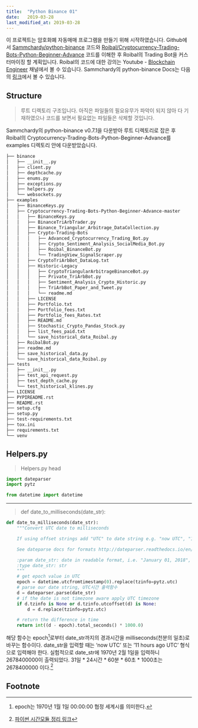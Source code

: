 ```yaml
---
title:  "Python Binance 01"
date:   2019-03-28
last_modified_at: 2019-03-28
---
```

이 프로젝트는 암호화폐 자동매매 프로그램을 만들기 위해 시작하였습니다. Github에서 [Sammchardy/python-binance][1] 코드와 [Roibal/Cryptocurrency-Trading-Bots-Python-Beginner-Advance][2] 코드를 이해한 후 Roibal의 Trading Bot을 커스터마이징 할 계획입니다. Roibal의 코드에 대한 강의는 Youtube - [Blockchain Engineer][3] 채널에서 볼 수 있습니다. Sammchardy의 python-binance Docs는 다음의 [링크][4]에서 볼 수 있습니다.

## Structure
> 루트 디렉토리 구조입니다. 아직은 파일들의 필요유무가 파악이 되지 않아 다 기재하였으나 코드를 보면서 필요없는 파일들은 삭제할 것입니다.

Sammchardy의 python-binance v0.7.1을 다운받아 루트 디렉토리로 잡은 후 Roibal의 Cryptocurrency-Trading-Bots-Python-Beginner-Advance를 examples 디렉토리 안에 다운받았습니다.

```sh
├── binance
│   ├── __init__.py
│   ├── client.py
│   ├── depthcache.py
│   ├── enums.py
│   ├── exceptions.py
│   ├── helpers.py
│   └── websockets.py
├── examples
│   ├── BinanceKeys.py
│   ├── Cryptocurrency-Trading-Bots-Python-Beginner-Advance-master
│   │   ├── BinanceKeys.py
│   │   ├── BinanceTriArbTrader.py
│   │   ├── Binance_Triangular_Arbitrage_DataCollection.py
│   │   ├── Crypto-Trading-Bots
│   │   │   ├── Advanced_Cryptocurrency_Trading_Bot.py
│   │   │   ├── Crypto_Sentiment_Analysis_SocialMedia_Bot.py
│   │   │   ├── Roibal_BinanceBot.py
│   │   │   └── TradingView_SignalScraper.py
│   │   ├── CryptoTriArbBot_DataLog.txt
│   │   ├── Historic-Legacy
│   │   │   ├── CryptoTriangularArbitrageBinanceBot.py
│   │   │   ├── Private_TriArbBot.py
│   │   │   ├── Sentiment_Analysis_Crypto_Historic.py
│   │   │   ├── TriArbBot_Paper_and_Tweet.py
│   │   │   └── readme.md
│   │   ├── LICENSE
│   │   ├── Portfolio.txt
│   │   ├── Portfolio_fees.txt
│   │   ├── Portfolio_fees_Rates.txt
│   │   ├── README.md
│   │   ├── Stochastic_Crypto_Pandas_Stock.py
│   │   ├── list_fees_paid.txt
│   │   └── save_historical_data_Roibal.py
│   ├── RoibalBot.py
│   ├── readme.md
│   ├── save_historical_data.py
│   └── save_historical_data_Roibal.py
├── tests
│   ├── __init__.py
│   ├── test_api_request.py
│   ├── test_depth_cache.py
│   └── test_historical_klines.py
├── LICENSE
├── PYPIREADME.rst
├── README.rst
├── setup.cfg
├── setup.py
├── test-requirements.txt
├── tox.ini
├── requirements.txt
└── venv
```

## Helpers.py
> Helpers.py head

```python
import dateparser
import pytz

from datetime import datetime
```
***
> def date_to_milliseconds(date_str):

```python
def date_to_milliseconds(date_str):
    """Convert UTC date to milliseconds

    If using offset strings add "UTC" to date string e.g. "now UTC", "11 hours ago UTC"

    See dateparse docs for formats http://dateparser.readthedocs.io/en/latest/

    :param date_str: date in readable format, i.e. "January 01, 2018", "11 hours ago UTC", "now UTC"
    :type date_str: str
    """
    # get epoch value in UTC
    epoch = datetime.utcfromtimestamp(0).replace(tzinfo=pytz.utc)
    # parse our date string, UTC시간 출력함수
    d = dateparser.parse(date_str)
    # if the date is not timezone aware apply UTC timezone
    if d.tzinfo is None or d.tzinfo.utcoffset(d) is None:
        d = d.replace(tzinfo=pytz.utc)

    # return the difference in time
    return int((d - epoch).total_seconds() * 1000.0)
```
해당 함수는 epoch[^1]로부터 date_str까지의 경과시간을 milliseconds(천분의 일초)로 바꾸는 함수이다. date_str을 입력할 때는 ‘now UTC’ 또는 ’11 hours ago UTC’ 형식으로 입력해야 한다. 실험적으로 date_str에 1970년 2월 1일을 입력하니 2678400000이 출력되었다. 31일 * 24시간 * 60분 * 60초 * 1000초는 2678400000 이다.[^2]

## Footnote

[1]: https://github.com/sammchardy/python-binance
[2]: https://github.com/Roibal/Cryptocurrency-Trading-Bots-Python-Beginner-Advance
[3]: https://www.youtube.com/channel/UCVTnyT4fUxYkvawbggo8-AQ/featured
[4]: https://python-binance.readthedocs.io/en/latest/

[^1]: epoch는 1970년 1월 1일 00:00:00 협정 세계시를 의미한다.
[^2]: [파이썬 시간모듈 정리 링크](https://devanix.tistory.com/297)
